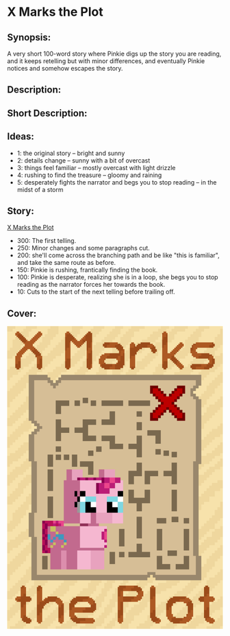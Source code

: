 # X Marks the Plot

## Synopsis:
A very short 100-word story where Pinkie digs up the story you are reading, and it keeps retelling but with minor differences, and eventually Pinkie notices and somehow escapes the story.

## Description:


## Short Description:


## Ideas:
- 1: the original story – bright and sunny
- 2: details change – sunny with a bit of overcast
- 3: things feel familiar – mostly overcast with light drizzle
- 4: rushing to find the treasure – gloomy and raining
- 5: desperately fights the narrator and begs you to stop reading – in the midst of a storm

## Story:
[X Marks the Plot](./x-marks-the-plot.md)
 - 300: The first telling.
 - 250: Minor changes and some paragraphs cut.
 - 200: she'll come across the branching path and be like "this is familiar", and take the same route as before.
 - 150: Pinkie is rushing, frantically finding the book.
 - 100: Pinkie is desperate, realizing she is in a loop, she begs you to stop reading as the narrator forces her towards the book.
 - 10: Cuts to the start of the next telling before trailing off.
## Cover:
![cover](./x-marks-the-plot-cover-upscaled.png)